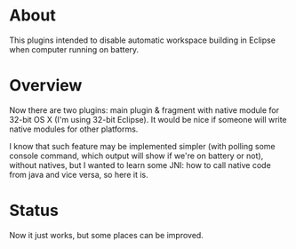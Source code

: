 About
=====

This plugins intended to disable automatic workspace building in Eclipse when computer running on battery.

Overview
========

Now there are two plugins: main plugin & fragment with native module for 32-bit OS X (I'm using 32-bit Eclipse). It would be nice if someone will write native modules for other platforms.

I know that such feature may be implemented simpler (with polling some console command, which output will show if we're on battery or not), without natives, but I wanted to learn some JNI: how to call native code from java and vice versa, so here it is.

Status
======

Now it just works, but some places can be improved.